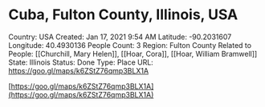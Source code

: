 # Cuba, Fulton County, Illinois, USA

Country: USA
Created: Jan 17, 2021 9:54 AM
Latitude: -90.2031607
Longitude: 40.4930136
People Count: 3
Region: Fulton County
Related to People: [[Churchill, Mary Helen]], [[Hoar, Cora]], [[Hoar, William Bramwell]]
State: Illinois
Status: Done
Type: Place
URL: https://goo.gl/maps/k6ZStZ76qmp3BLX1A

[https://goo.gl/maps/k6ZStZ76qmp3BLX1A](https://goo.gl/maps/k6ZStZ76qmp3BLX1A)